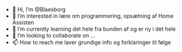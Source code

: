 - 👋 Hi, I’m @Blaesborg
- 👀 I’m interested in lære om programmering, opsætning af Home  Assisten
- 🌱 I’m currently learning  det hele fra bunden af og er ny i det hele
- 💞️ I’m looking to collaborate on ...
- 📫 How to reach me  laver grundige info og forklaringer til følge

<!---
SonoffGitHub/SonoffGitHub is a ✨ special ✨ repository because its `README.md` (this file) appears on your GitHub profile.
You can click the Preview link to take a look at your changes.
--->
